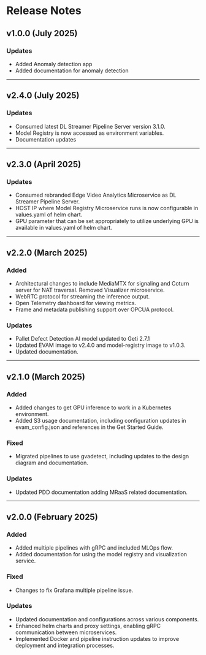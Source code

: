 # Release Notes

## v1.0.0 (July 2025)

### Updates
- Added Anomaly detection app
- Added documentation for anomaly detection

---

## v2.4.0 (July 2025)

### Updates
- Consumed latest DL Streamer Pipeline Server version 3.1.0.
- Model Registry is now accessed as environment variables.
- Documentation updates

---

## v2.3.0 (April 2025)

### Updates
- Consumed rebranded Edge Video Analytics Microservice as DL Streamer Pipeline Server.
- HOST IP where Model Registry Microservice runs is now configurable in values.yaml of helm chart.
- GPU parameter that can be set appropriately to utilize underlying GPU is available in values.yaml of helm chart.

---

## v2.2.0 (March 2025)

### Added
- Architectural changes to include MediaMTX for signaling and Coturn server for NAT traversal. Removed Visualizer microservice.
- WebRTC protocol for streaming the inference output.
- Open Telemetry dashboard for viewing metrics.
- Frame and metadata publishing support over OPCUA protocol.

### Updates
- Pallet Defect Detection AI model updated to Geti 2.7.1
- Updated EVAM image to v2.4.0 and model-registry image to v1.0.3.
- Updated documentation.

---

## v2.1.0 (March 2025)

### Added
- Added changes to get GPU inference to work in a Kubernetes environment.
- Added S3 usage documentation, including configuration updates in evam_config.json and references in the Get Started Guide.

### Fixed
- Migrated pipelines to use gvadetect, including updates to the design diagram and documentation.

### Updates
- Updated PDD documentation adding MRaaS related documentation.

---

## v2.0.0 (February 2025)

### Added
- Added multiple pipelines with gRPC and included MLOps flow.
- Added documentation for using the model registry and visualization service.

### Fixed
- Changes to fix Grafana multiple pipeline issue.

### Updates
- Updated documentation and configurations across various components.
- Enhanced helm charts and proxy settings, enabling gRPC communication between microservices.
- Implemented Docker and pipeline instruction updates to improve deployment and integration processes.